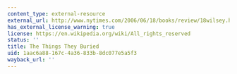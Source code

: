 ```yaml
---
content_type: external-resource
external_url: http://www.nytimes.com/2006/06/18/books/review/18wilsey.html?_r=4&oref=slogin
has_external_license_warning: true
license: https://en.wikipedia.org/wiki/All_rights_reserved
status: ''
title: The Things They Buried
uid: 1aac6a88-167c-4a36-833b-8dc077e5a5f3
wayback_url: ''
---
```

